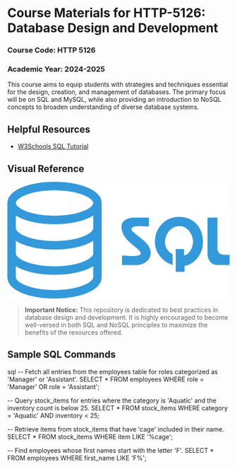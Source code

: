 # Course Materials for HTTP-5126: Database Design and Development

### Course Code: HTTP 5126

### Academic Year: 2024-2025

This course aims to equip students with strategies and techniques essential for the design, creation, and management of databases. The primary focus will be on SQL and MySQL, while also providing an introduction to NoSQL concepts to broaden understanding of diverse database systems.

## Helpful Resources
- [W3Schools SQL Tutorial](https://www.w3schools.com/sql/)

## Visual Reference
![Database Design Overview](sql.png)

> **Important Notice:** This repository is dedicated to best practices in database design and development. It is highly encouraged to become well-versed in both SQL and NoSQL principles to maximize the benefits of the resources offered.

## Sample SQL Commands

sql
-- Fetch all entries from the employees table for roles categorized as 'Manager' or 'Assistant'.
SELECT * FROM employees WHERE role = 'Manager' OR role = 'Assistant';

-- Query stock_items for entries where the category is 'Aquatic' and the inventory count is below 25.
SELECT * FROM stock_items WHERE category = 'Aquatic' AND inventory < 25;

-- Retrieve items from stock_items that have 'cage' included in their name.
SELECT * FROM stock_items WHERE item LIKE '%cage';

-- Find employees whose first names start with the letter 'F'.
SELECT * FROM employees WHERE first_name LIKE 'F%';
